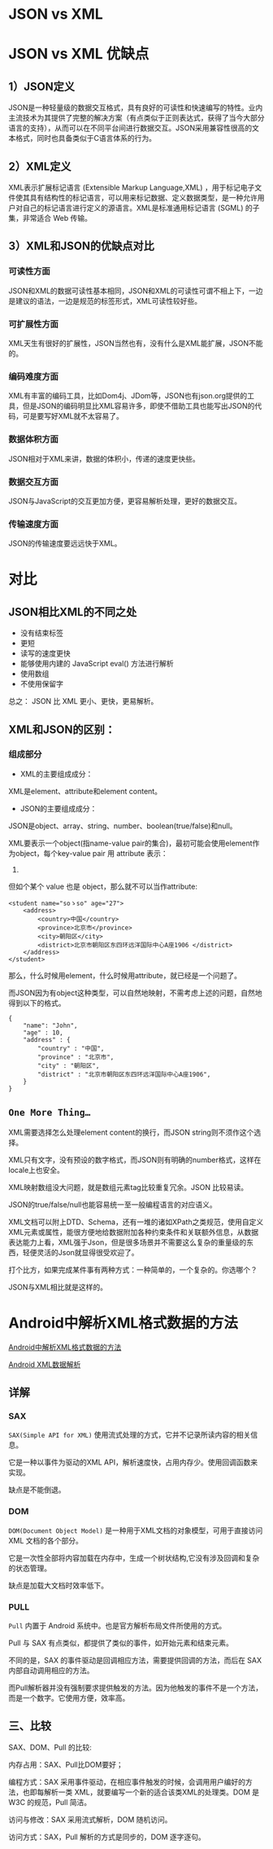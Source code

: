 JSON vs XML
===

# JSON vs XML 优缺点

## 1）JSON定义

JSON是一种轻量级的数据交互格式，具有良好的可读性和快速编写的特性。业内主流技术为其提供了完整的解决方案（有点类似于正则表达式，获得了当今大部分语言的支持），从而可以在不同平台间进行数据交互。JSON采用兼容性很高的文本格式，同时也具备类似于C语言体系的行为。

## 2）XML定义

XML表示扩展标记语言 (Extensible Markup Language,XML) ，用于标记电子文件使其具有结构性的标记语言，可以用来标记数据、定义数据类型，是一种允许用户对自己的标记语言进行定义的源语言。XML是标准通用标记语言 (SGML) 的子集，非常适合 Web 传输。

## 3）XML和JSON的优缺点对比

### 可读性方面

JSON和XML的数据可读性基本相同，JSON和XML的可读性可谓不相上下，一边是建议的语法，一边是规范的标签形式，XML可读性较好些。

### 可扩展性方面

XML天生有很好的扩展性，JSON当然也有，没有什么是XML能扩展，JSON不能的。

### 编码难度方面

XML有丰富的编码工具，比如Dom4j、JDom等，JSON也有json.org提供的工具，但是JSON的编码明显比XML容易许多，即使不借助工具也能写出JSON的代码，可是要写好XML就不太容易了。

### 数据体积方面

JSON相对于XML来讲，数据的体积小，传递的速度更快些。

### 数据交互方面

JSON与JavaScript的交互更加方便，更容易解析处理，更好的数据交互。

### 传输速度方面

JSON的传输速度要远远快于XML。

# 对比

## JSON相比XML的不同之处

*   没有结束标签
*   更短
*   读写的速度更快
*   能够使用内建的 JavaScript eval() 方法进行解析
*   使用数组
*   不使用保留字

总之： JSON 比 XML 更小、更快，更易解析。

## XML和JSON的区别：

### 组成部分

* XML的主要组成成分：

XML是element、attribute和element content。

* JSON的主要组成成分：

JSON是object、array、string、number、boolean(true/false)和null。


XML要表示一个object(指name-value pair的集合)，最初可能会使用element作为object，每个key-value pair 用 attribute 表示：

1.  <student  name="soゝso"  age="27"/>

但如个某个 value 也是 object，那么就不可以当作attribute:

```
<student name="soゝso" age="27">
    <address>
        <country>中国</country>
        <province>北京市</province>
        <city>朝阳区</city>
        <district>北京市朝阳区东四环远洋国际中心A座1906 </district>
    </address>
</student>
```

那么，什么时候用element，什么时候用attribute，就已经是一个问题了。

而JSON因为有object这种类型，可以自然地映射，不需考虑上述的问题，自然地得到以下的格式。

```
{
    "name": "John",
    "age" : 10,
    "address" : {
        "country" : "中国",
        "province" : "北京市",
        "city" : "朝阳区",
        "district" : "北京市朝阳区东四环远洋国际中心A座1906",
    }
}
```
## `One More Thing…`

XML需要选择怎么处理element content的换行，而JSON string则不须作这个选择。

XML只有文字，没有预设的数字格式，而JSON则有明确的number格式，这样在locale上也安全。

XML映射数组没大问题，就是数组元素tag比较重复冗余。JSON 比较易读。

JSON的true/false/null也能容易统一至一般编程语言的对应语义。

XML文档可以附上DTD、Schema，还有一堆的诸如XPath之类规范，使用自定义XML元素或属性，能很方便地给数据附加各种约束条件和关联额外信息，从数据表达能力上看，XML强于Json，但是很多场景并不需要这么复杂的重量级的东西，轻便灵活的Json就显得很受欢迎了。

打个比方，如果完成某件事有两种方式：一种简单的，一个复杂的。你选哪个？

JSON与XML相比就是这样的。

# Android中解析XML格式数据的方法 
[Android中解析XML格式数据的方法](http://www.cnblogs.com/neillee/p/7281687.html)


[Android XML数据解析](http://www.runoob.com/w3cnote/android-tutorial-xml.html)

## 详解

### SAX

`SAX(Simple API for XML)` 使用流式处理的方式，它并不记录所读内容的相关信息。

它是一种以事件为驱动的XML API，解析速度快，占用内存少。使用回调函数来实现。

缺点是不能倒退。

### DOM

`DOM(Document Object Model)` 是一种用于XML文档的对象模型，可用于直接访问 XML 文档的各个部分。

它是一次性全部将内容加载在内存中，生成一个树状结构,它没有涉及回调和复杂的状态管理。

缺点是加载大文档时效率低下。

### PULL

`Pull` 内置于 Android 系统中。也是官方解析布局文件所使用的方式。

Pull 与 SAX 有点类似，都提供了类似的事件，如开始元素和结束元素。

不同的是，SAX 的事件驱动是回调相应方法，需要提供回调的方法，而后在 SAX 内部自动调用相应的方法。

而Pull解析器并没有强制要求提供触发的方法。因为他触发的事件不是一个方法，而是一个数字。它使用方便，效率高。

## 三、比较

SAX、DOM、Pull 的比较:

内存占用：SAX、Pull比DOM要好；

编程方式：SAX 采用事件驱动，在相应事件触发的时候，会调用用户编好的方法，也即每解析一类 XML，就要编写一个新的适合该类XML的处理类。DOM 是 W3C 的规范，Pull 简洁。

访问与修改：SAX 采用流式解析，DOM 随机访问。

访问方式：SAX，Pull 解析的方式是同步的，DOM 逐字逐句。
